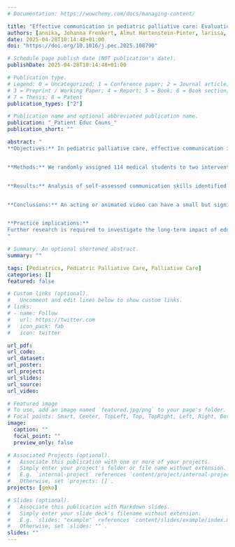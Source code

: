 ```yaml
---
# Documentation: https://wowchemy.com/docs/managing-content/

title: "Effective communication in pediatric palliative care: Evaluation of two educational videos"
authors: [annika, Johanna Frenkert, Almut Hartenstein-Pinter, larissa, boris, julia]
date: 2025-04-28T10:14:48+01:00
doi: "https://doi.org/10.1016/j.pec.2025.108790"

# Schedule page publish date (NOT publication's date).
publishDate: 2025-04-28T10:14:48+01:00

# Publication type.
# Legend: 0 = Uncategorized; 1 = Conference paper; 2 = Journal article;
# 3 = Preprint / Working Paper; 4 = Report; 5 = Book; 6 = Book section;
# 7 = Thesis; 8 = Patent
publication_types: ["2"]

# Publication name and optional abbreviated publication name.
publication: "_Patient Educ Couns_"
publication_short: ""

abstract: "
**Objectives:** In pediatric palliative care, effective communication is one of the most important skills. However, physicians often lack proper training. This study examines how to enhance medical students’ ability to deliver a life-limiting diagnosis to parents. For this, we evaluated the effectiveness of two educational videos..


**Methods:** We randomly assigned 114 medical students to two intervention groups and one control group. The intervention consisted of two different educational videos. We used self-assessment instruments and objective measures. Group-specific differences were analyzed using (repeated measures) Analysis of Variance, accounting for the effects of covariates, and t-tests.


**Results:** Analysis of self-assessed communication skills identified a positive effect of the ‘time x group’ interaction (F (2) = 3.25, p = 0.042, n<sub>p</sub><sup>2</sup>= 0.055), indicating a statistically significant increase in both intervention groups. A positive effect of both videos on performance was observed for one item.


**Conclusions:** An acting or animated video can have a small but significant impact on self-assessed communication skills and objectively assessed behaviour for medical students with varying levels of experience in delivering bad news to parents.


**Practice implications:**
Further research is required to investigate the long-term impact of educational videos on the communication behaviour of providers interacting with parents.
"

# Summary. An optional shortened abstract.
summary: ""

tags: [Pediatrics, Pediatric Palliative Care, Palliative Care]
categories: []
featured: false

# Custom links (optional).
#   Uncomment and edit lines below to show custom links.
# links:
# - name: Follow
#   url: https://twitter.com
#   icon_pack: fab
#   icon: twitter

url_pdf:
url_code:
url_dataset:
url_poster:
url_project:
url_slides:
url_source:
url_video:

# Featured image
# To use, add an image named `featured.jpg/png` to your page's folder. 
# Focal points: Smart, Center, TopLeft, Top, TopRight, Left, Right, BottomLeft, Bottom, BottomRight.
image:
  caption: ""
  focal_point: ""
  preview_only: false

# Associated Projects (optional).
#   Associate this publication with one or more of your projects.
#   Simply enter your project's folder or file name without extension.
#   E.g. `internal-project` references `content/project/internal-project/index.md`.
#   Otherwise, set `projects: []`.
projects: [geko]

# Slides (optional).
#   Associate this publication with Markdown slides.
#   Simply enter your slide deck's filename without extension.
#   E.g. `slides: "example"` references `content/slides/example/index.md`.
#   Otherwise, set `slides: ""`.
slides: ""
---
```

